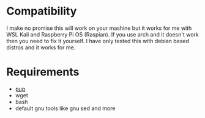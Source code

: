 # Compatibility
I make no promise this will work on your mashine but it works for me with WSL Kali and Raspberry Pi OS (Raspian).
If you use arch and it doesn't work then you need to fix it yourself.
I have only tested this with debian based distros and it works for me.

# Requirements
- [pup](https://github.com/ericchiang/pup)
- wget
- bash
- default gnu tools like gnu sed and more
